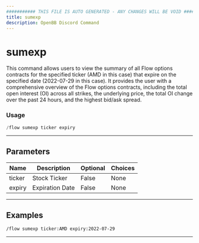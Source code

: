 ```yaml
---
########### THIS FILE IS AUTO GENERATED - ANY CHANGES WILL BE VOID ###########
title: sumexp
description: OpenBB Discord Command
---
```


# sumexp

This command allows users to view the summary of all Flow options contracts for the specified ticker (AMD in this case) that expire on the specified date (2022-07-29 in this case). It provides the user with a comprehensive overview of the Flow options contracts, including the total open interest (OI) across all strikes, the underlying price, the total OI change over the past 24 hours, and the highest bid/ask spread.

### Usage

```python wordwrap
/flow sumexp ticker expiry
```

---

## Parameters

| Name | Description | Optional | Choices |
| ---- | ----------- | -------- | ------- |
| ticker | Stock Ticker | False | None |
| expiry | Expiration Date | False | None |


---

## Examples

```
/flow sumexp ticker:AMD expiry:2022-07-29
```

---
